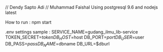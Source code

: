// Dendy Sapto Adi
// Muhammad Faishal
Using postgresql 9.6 and nodejs latest

How to run : 
npm start

.env settings sample :
SERVICE_NAME=gudang_ilmu_lib-service
TOKEN_SECRET=$token
DB_HOST=$host
DB_PORT=$port
DB_USER=$user
DB_PASS=$pass
DB_NAME=$dbname
DB_URL=$dburl